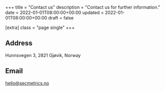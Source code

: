 +++
title = "Contact us"
description = "Contact us for further information."
date = 2022-01-01T08:00:00+00:00
updated = 2022-01-01T08:00:00+00:00
draft = false

[extra]
class = "page single"
+++

## Address

Hunnsvegen 3, 2821 Gjøvik, Norway

## Email

[hello@secmetrics.no](mailto:hello@secmetrics.no)


